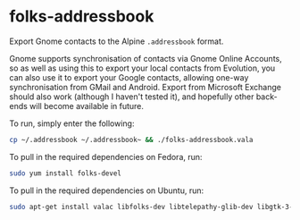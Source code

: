folks-addressbook
=================

Export Gnome contacts to the Alpine `.addressbook` format.

Gnome supports synchronisation of contacts via Gnome Online Accounts, so
as well as using this to export your local contacts from Evolution, you
can also use it to export your Google contacts, allowing one-way
synchronisation from GMail and Android.  Export from Microsoft Exchange
should also work (although I haven't tested it), and hopefully other
back-ends will become available in future.

To run, simply enter the following:

```bash
cp ~/.addressbook ~/.addressbook~ && ./folks-addressbook.vala
```

To pull in the required dependencies on Fedora, run:

```bash
sudo yum install folks-devel
```

To pull in the required dependencies on Ubuntu, run:

```bash
sudo apt-get install valac libfolks-dev libtelepathy-glib-dev libgtk-3-dev
```
